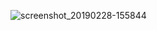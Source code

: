 ![screenshot_20190228-155844](https://user-images.githubusercontent.com/24736668/53560324-2257ca00-3b72-11e9-963f-315b890e2fc7.png)

